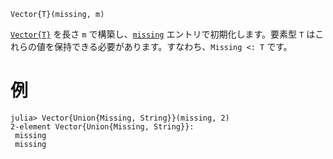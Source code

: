 ```
Vector{T}(missing, m)
```

[`Vector{T}`](@ref) を長さ `m` で構築し、[`missing`](@ref) エントリで初期化します。要素型 `T` はこれらの値を保持できる必要があります。すなわち、`Missing <: T` です。

# 例

```jldoctest
julia> Vector{Union{Missing, String}}(missing, 2)
2-element Vector{Union{Missing, String}}:
 missing
 missing
```
